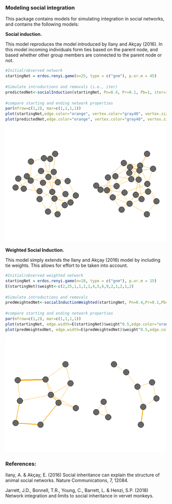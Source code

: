 ### Modeling social integration

This package contains models for simulating integration in social networks, and contains the following models:

**Social induction.**

This model reproduces the model introduced by Ilany and Akçay (2016). In this model incoming individuals form ties based on the parent node, and based whether other group members are connected to the parent node or not.

``` r
#Initial/observed network
startingNet = erdos.renyi.game(n=25, type = c("gnm"), p.or.m = 45)

#Simulate introductions and removals (i.e., iter)
predictedNet<-socialInduction(startingNet, Pn=0.4, Pr=0.1, Pb=1, iter=100)

#compare starting and ending network properties
par(mfrow=c(1,2), mar=c(1,1,1,1))
plot(startingNet,edge.color="orange", vertex.color="gray40", vertex.size = 20, layout=layout_with_fr, vertex.label=NA)
plot(predictedNet,edge.color="orange", vertex.color="gray40", vertex.size = 20, layout=layout_with_fr, vertex.label=NA)  
```

![](README_files/figure-markdown_github/unnamed-chunk-1-1.png)

**Weighted Social Induction.**

This model simply extends the Ilany and Akçay (2016) model by including tie weights. This allows for effort to be taken into account.

``` r
#Initial/observed weighted network
startingNet = erdos.renyi.game(n=10, type = c("gnm"), p.or.m = 15)
E(startingNet)$weight<-c(2,25,1,1,1,1,4,5,6,9,2,1,2,1,2)

#Simulate introductions and removals
predWeightedNet<-socialInductionWeighted(startingNet, Pn=0.4,Pr=0.1,Pb=1,En1=0.1,En2=4,Er1=0.1,Er2=4,maxE=100,iter=100)

#compare starting and ending network properties
par(mfrow=c(1,2), mar=c(1,1,1,1))
plot(startingNet, edge.width=E(startingNet)$weight^0.5,edge.color="orange", vertex.color="gray40", vertex.size = 20, layout=layout_with_fr, vertex.label=NA)
plot(predWeightedNet, edge.width=E(predWeightedNet)$weight^0.5,edge.color="orange", vertex.color="gray40", vertex.size = 20, layout=layout_with_fr, vertex.label=NA)
```

![](README_files/figure-markdown_github/unnamed-chunk-2-1.png)

### References:

Ilany, A. & Akçay, E. (2016) Social inheritance can explain the structure of animal social networks. Nature Communications, 7, 12084.
   
Jarrett, J.D., Bonnell, T.R., Young, C., Barrett, L. & Henzi, S.P. (2018) Network integration and limits to social inheritance in vervet monkeys.
